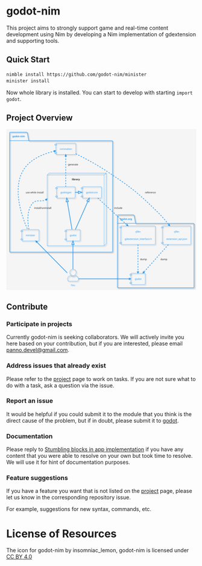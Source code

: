 # godot-nim

This project aims to strongly support game and real-time content development using Nim by developing a Nim implementation of gdextension and supporting tools.

## Quick Start

```bash
nimble install https://github.com/godot-nim/minister
minister install
```

Now whole library is installed. You can start to develop with starting `import godot`.

## Project Overview

![overview image](../out/projectOverview/Project%20Overview.svg)

## Contribute

### Participate in projects

Currently godot-nim is seeking collaborators.
We will actively invite you here based on your contribution, but if you are interested, please email panno.devel@gmail.com.

### Address issues that already exist

Please refer to the [project] page to work on tasks.
If you are not sure what to do with a task, ask a question via the issue.

### Report an issue

It would be helpful if you could submit it to the module that you think is the direct cause of the problem, but if in doubt, please submit it to [godot].

### Documentation

Please reply to [Stumbling blocks in app implementation] if you have any content that you were able to resolve on your own but took time to resolve. We will use it for hint of documentation purposes.

### Feature suggestions

If you have a feature you want that is not listed on the [project] page, please let us know in the corresponding repository issue.

For example, suggestions for new syntax, commands, etc.

# License of Resources

<p xmlns:cc="http://creativecommons.org/ns#" xmlns:dct="http://purl.org/dc/terms/"><span property="dct:title">The icon for godot-nim</span> by <span property="cc:attributionName">insomniac_lemon, godot-nim</span> is licensed under <a href="https://creativecommons.org/licenses/by/4.0/?ref=chooser-v1" target="_blank" rel="license noopener noreferrer" style="display:inline-block;">CC BY 4.0<img style="height:22px!important;margin-left:3px;vertical-align:text-bottom;" src="https://mirrors.creativecommons.org/presskit/icons/cc.svg?ref=chooser-v1" alt=""><img style="height:22px!important;margin-left:3px;vertical-align:text-bottom;" src="https://mirrors.creativecommons.org/presskit/icons/by.svg?ref=chooser-v1" alt=""></a></p>

[Stumbling blocks in app implementation]: https://github.com/godot-nim/docs/issues/1
[project]: https://github.com/orgs/godot-nim/projects/1/
[coronation]: https://github.com/godot-nim/coronation
[godot]: https://github.com/godot-nim/godot
[godotcore]: https://github.com/godot-nim/godotcore
[minister]: https://github.com/godot-nim/minister

<!--

**Here are some ideas to get you started:**

🙋‍♀️ A short introduction - what is your organization all about?
🌈 Contribution guidelines - how can the community get involved?
👩‍💻 Useful resources - where can the community find your docs? Is there anything else the community should know?
🍿 Fun facts - what does your team eat for breakfast?
🧙 Remember, you can do mighty things with the power of [Markdown](https://docs.github.com/github/writing-on-github/getting-started-with-writing-and-formatting-on-github/basic-writing-and-formatting-syntax)
-->
